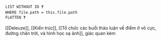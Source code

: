 ```dataview
LIST WITHOUT ID ❓
WHERE file.path = this.file.path
FLATTEN ❓
```
[[Deleuze]], [[Kiến trúc]], 
[[Tổ chức các buổi thảo luận về điểm ở vô cực, đường chân trời, và hình học xạ ảnh]], giác quan kèm